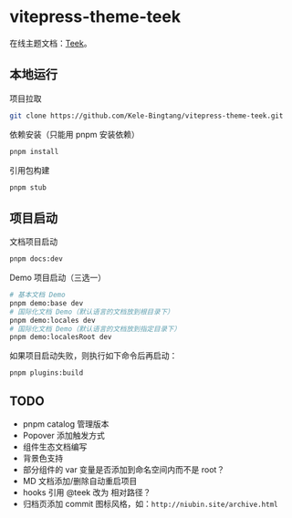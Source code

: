 # vitepress-theme-teek

在线主题文档：[Teek](http://vp.teek.top/)。

## 本地运行

项目拉取

```bash
git clone https://github.com/Kele-Bingtang/vitepress-theme-teek.git
```

依赖安装（只能用 pnpm 安装依赖）

```bash
pnpm install
```

引用包构建

```bash
pnpm stub
```

## 项目启动

文档项目启动

```bash
pnpm docs:dev
```

Demo 项目启动（三选一）

```bash
# 基本文档 Demo
pnpm demo:base dev
# 国际化文档 Demo（默认语言的文档放到根目录下）
pnpm demo:locales dev
# 国际化文档 Demo（默认语言的文档放到指定目录下）
pnpm demo:localesRoot dev
```

如果项目启动失败，则执行如下命令后再启动：

```base
pnpm plugins:build
```

## TODO

- pnpm catalog 管理版本
- Popover 添加触发方式
- 组件生态文档编写
- 背景色支持
- 部分组件的 var 变量是否添加到命名空间内而不是 root？
- MD 文档添加/删除自动重启项目
- hooks 引用 @teek 改为 相对路径？
- 归档页添加 commit 图标风格，如：`http://niubin.site/archive.html`
